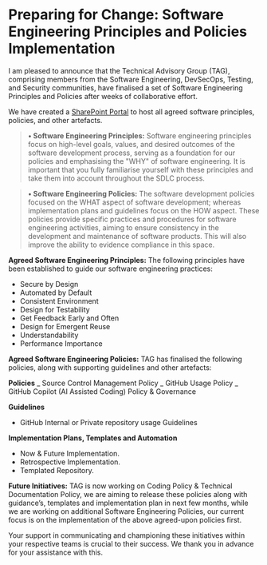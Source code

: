 # <h1> Preparing for Change: Software Engineering Principles and Policies Implementation

I am pleased to announce that the Technical Advisory Group (TAG), comprising members from the Software Engineering, DevSecOps, Testing, and Security communities, have finalised a set of Software Engineering Principles and Policies after weeks of collaborative effort. 

We have created a [SharePoint Portal](https://officenationalstatistics.sharepoint.com/:u:/r/sites/ONS_DDaT_Communities/SitePages/SE%20-%20Principles,%20Policies,%20Guidelines%20%26%20more.aspx?csf=1&web=1&share=EQI8qpmdcZ1MvVA__6yKAtgBkWCMhU-pty-SBeAs1KVAEQ&e=Pfll6j) to host all agreed software principles, policies, and other artefacts.

> __•	Software Engineering Principles:__ Software engineering principles focus on high-level goals, values, and desired outcomes of the software development process, serving as a foundation for our policies and emphasising the "WHY" of software engineering. It is important that you fully familiarise yourself with these principles and take them into account throughout the SDLC process.

> __•	Software Engineering Policies:__ The software development policies focused on the WHAT aspect of software development; whereas implementation plans and guidelines focus on the HOW aspect. These policies provide specific practices and procedures for software engineering activities, aiming to ensure consistency in the development and maintenance of software products.  This will also improve the ability to evidence compliance in this space. 

__Agreed Software Engineering Principles:__ The following principles have been established to guide our software engineering practices:
- Secure by Design
- Automated by Default
- Consistent Environment
- Design for Testability
- Get Feedback Early and Often
- Design for Emergent Reuse
- Understandability
- Performance Importance

__Agreed Software Engineering Policies:__ TAG has finalised the following policies, along with supporting guidelines and other artefacts:

__Policies__
_	Source Control Management Policy
_	GitHub Usage Policy
_	GitHub Copilot (AI Assisted Coding) Policy & Governance  

__Guidelines__
- GitHub Internal or Private repository usage Guidelines

__Implementation Plans, Templates and Automation__
-	Now & Future Implementation.
-	Retrospective Implementation.
-	Templated Repository.

__Future Initiatives:__ TAG is now working on Coding Policy & Technical Documentation Policy, we are aiming to release these policies along with guidance’s, templates and implementation plan in next few months, while we are working on additional Software Engineering Policies, our current focus is on the implementation of the above agreed-upon policies first.

Your support in communicating and championing these initiatives within your respective teams is crucial to their success. We thank you in advance for your assistance with this. 
